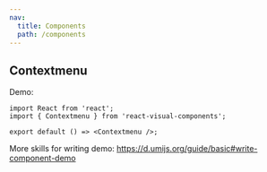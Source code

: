```yaml
---
nav:
  title: Components
  path: /components
---
```


## Contextmenu

Demo:

```tsx
import React from 'react';
import { Contextmenu } from 'react-visual-components';

export default () => <Contextmenu />;
```

More skills for writing demo: https://d.umijs.org/guide/basic#write-component-demo
